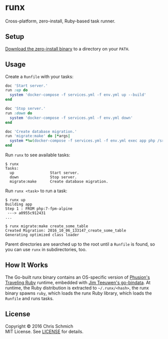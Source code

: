 # runx

Cross-platform, zero-install, Ruby-based task runner.

## Setup

[Download the zero-install binary](https://github.com/schmich/runx/releases) to a directory on your `PATH`.

## Usage

Create a `Runfile` with your tasks:

```ruby
doc 'Start server.'
run :up do
  system 'docker-compose -f services.yml -f env.yml up --build'
end

doc 'Stop server.'
run :down do
  system 'docker-compose -f services.yml -f env.yml down'
end

doc 'Create database migration.'
run 'migrate:make' do |*args|
  system *%w(docker-compose -f services.yml -f env.yml exec app php /src/artisan migrate:make) + args
end
```

Run `runx` to see available tasks:

```
$ runx
Tasks:
  up                Start server.
  down              Stop server.
  migrate:make      Create database migration.
```

Run `runx <task>` to run a task:

```
$ runx up
Building app
Step 1 : FROM php:7-fpm-alpine
 ---> a0955c912431
...

$ runx migrate:make create_some_table
Created Migration: 2016_10_06_133147_create_some_table
Generating optimized class loader
```

Parent directories are searched up to the root until a `Runfile` is found, so you can use `runx` in subdirectories, too.

## How It Works

The Go-built runx binary contains an OS-specific version of [Phusion's Traveling Ruby](https://github.com/phusion/traveling-ruby) runtime, embedded with [Jim Teeuwen's go-bindata](https://github.com/jteeuwen/go-bindata).
At runtime, the Ruby distribution is extracted to `~/.runx/<hash>`, the runx binary spawns `ruby`, which loads the runx Ruby library, which loads the `Runfile` and runs tasks.

## License

Copyright &copy; 2016 Chris Schmich  
MIT License. See [LICENSE](LICENSE) for details.
